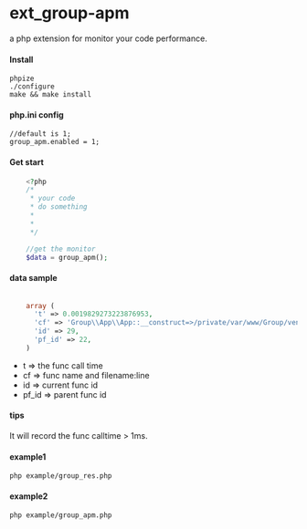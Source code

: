 # ext_group-apm
a php extension for monitor your code performance.

#### Install

    phpize
    ./configure
    make && make install

#### php.ini config 
    
    //default is 1;
    group_apm.enabled = 1;

#### Get start

```php 
    <?php
    /*
     * your code
     * do something
     *
     *
     */

    //get the monitor
    $data = group_apm();

```

#### data sample

```php 
    
    array (
      't' => 0.0019829273223876953,
      'cf' => 'Group\\App\\App::__construct=>/private/var/www/Group/vendor/group/group-framework/core/Group/App/App.php:78',
      'id' => 29,
      'pf_id' => 22,
    )

```

- t => the func call time 
- cf => func name and filename:line
- id => current func id
- pf_id => parent func id

#### tips

It will record the func calltime > 1ms.

#### example1

    php example/group_res.php

#### example2

    php example/group_apm.php